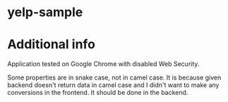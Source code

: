 # yelp-sample

# Additional info

Application tested on Google Chrome with disabled Web Security. 

Some properties are in snake case, not in camel case. It is because given backend doesn't return data in camel case and I didn't want to make any conversions in the frontend. It should be done in the backend.
